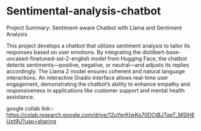 # Sentimental-analysis-chatbot

Project Summary: Sentiment-aware Chatbot with Llama and Sentiment Analysis

This project develops a chatbot that utilizes sentiment analysis to tailor its responses based on user emotions. By integrating the distilbert-base-uncased-finetuned-sst-2-english model from Hugging Face, the chatbot detects sentiments—positive, negative, or neutral—and adjusts its replies accordingly. The Llama 2 model ensures coherent and natural language interactions. An interactive Gradio interface allows real-time user engagement, demonstrating the chatbot’s ability to enhance empathy and responsiveness in applications like customer support and mental health assistance.

google collab link:-
https://colab.research.google.com/drive/12uYerKtwKo70DCtBJTqeT_MSlHEUxt9U?usp=sharing
